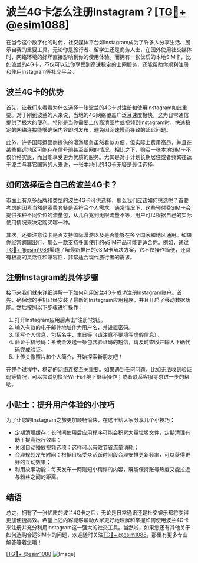 # 波兰4G卡怎么注册Instagram？[[TG💪+ @esim1088](https://t.me/s/esim1088)]

在当今这个数字化的时代，社交媒体平台如Instagram成为了许多人分享生活、展示自我的重要工具。无论你是旅行者、留学生还是商务人士，在国外使用社交媒体时，网络环境的好坏直接影响到你的使用体验。而拥有一张优质的本地SIM卡，比如波兰的4G卡，不仅可以让你享受到高速稳定的上网服务，还能帮助你顺利注册和使用Instagram等社交平台。

## 波兰4G卡的优势

首先，让我们来看看为什么选择一张波兰的4G卡对注册和使用Instagram如此重要。对于刚到波兰的人来说，当地的4G网络覆盖广泛且速度极快，这为日常通信提供了极大的便利。特别是当你需要上传高清图片或视频到Instagram时，快速稳定的网络连接能够确保内容即时发布，避免因网速慢而导致的延迟问题。

此外，许多国际运营商提供的漫游服务虽然看似方便，但实际上费用高昂，并且在某些偏远地区可能存在信号弱甚至断网的情况。相比之下，购买一张本地SIM卡不仅价格实惠，而且能享受更为优质的服务。尤其是对于计划长期居住或者频繁往返于波兰与其它国家的人来说，一张本地化的4G卡无疑是最佳选择。

## 如何选择适合自己的波兰4G卡？

市面上有众多品牌和类型的波兰4G卡可供选择，那么我们应该如何挑选呢？首要考虑的因素当然是资费套餐是否符合个人需求。通常情况下，这些预付费SIM卡会提供多种不同价位的流量包，从几百兆到无限流量不等，用户可以根据自己的实际使用情况来决定购买哪一种。

其次，还要注意该卡是否支持国际漫游以及是否能够在多个国家和地区通用。如果你经常跨国出行，那么一款支持多国使用的eSIM产品可能更适合你。例如，通过[TG💪+ @esim1088](https://t.me/s/esim1088)渠道了解最新推出的eSIM卡解决方案，它不仅操作简便，还具有极高的灵活性和兼容性，非常适合现代旅行者的需求。

## 注册Instagram的具体步骤

接下来我们就来详细讲解一下如何利用波兰4G卡成功注册Instagram账户。首先，确保你的手机已经安装了最新的Instagram应用程序，并且开启了移动数据功能。然后按照以下步骤进行操作：

1. 打开Instagram应用后点击“注册”按钮。
2. 输入有效的电子邮件地址作为用户名，并设置密码。
3. 填写个人信息，包括名字、生日等（请注意不要填写虚假信息）。
4. 验证手机号码：系统会发送一条包含验证码的短信，请及时查收并输入正确代码完成验证。
5. 上传头像照片和个人简介，开始探索新朋友吧！

在整个过程中，稳定的网络连接至关重要。如果遇到任何问题，比如无法收到验证码等情况，可以尝试切换至Wi-Fi环境下继续操作；或者联系客服寻求进一步的帮助。

## 小贴士：提升用户体验的小技巧

为了让您的Instagram之旅更加顺畅愉快，在这里给大家分享几个小技巧：

- 定期清理缓存：长时间使用后应用程序可能会积累大量垃圾文件，定期清理有助于提高运行效率；
- 关闭自动播放视频选项：这样可以有效节省流量消耗；
- 合理规划发布时间：根据目标受众活跃时间段合理安排更新频率，可以获得更好的互动效果；
- 利用故事功能：每天发布一两则短小精悍的内容，既能保持账号热度又能拉近与粉丝之间的距离。

## 结语

总之，拥有了一张优质的波兰4G卡之后，无论是日常通讯还是社交娱乐都将变得更加便捷高效。希望上述内容能够帮助大家更好地理解和掌握如何使用波兰4G卡来注册并充分利用Instagram这一强大的社交工具。当然啦，如果您还有其他关于如何选购合适SIM卡的问题，欢迎随时关注[TG💪+ @esim1088](https://t.me/s/esim1088)，那里有更多专业解答等着您哦！

[[TG💪+ @esim1088](https://t.me/s/esim1088) ![Image](https://i.postimg.cc/4NQfJmqS/Snipaste-2025-05-13-00-14-12.png)]